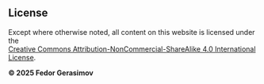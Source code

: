 ## License

Except where otherwise noted, all content on this website is licensed under the  
[Creative Commons Attribution-NonCommercial-ShareAlike 4.0 International License](https://creativecommons.org/licenses/by-nc-sa/4.0/).

<!-- You are free to:

- **Share** — copy and redistribute the material in any medium or format  
- **Adapt** — remix, transform, and build upon the material  

Under the following terms:

- **Attribution** — You must give appropriate credit, provide a link to the license, and indicate if changes were made.  
- **NonCommercial** — You may not use the material for commercial purposes.  
- **ShareAlike** — If you remix, transform, or build upon the material, you must distribute your contributions under the same license as the original.  

No additional restrictions — You may not apply legal terms or technological measures that legally restrict others from doing anything the license permits. -->

**© 2025 Fedor Gerasimov**
